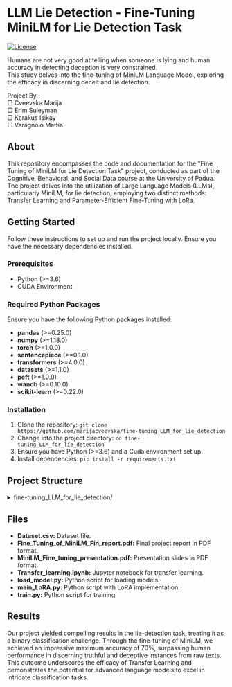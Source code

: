 # LLM Lie Detection - Fine-Tuning MiniLM for Lie Detection Task

[![License](https://img.shields.io/badge/License-MIT-blue.svg)](https://opensource.org/licenses/MIT)

Humans are not very good at telling when someone is lying  and human accuracy in detecting deception is very constrained. <br>
This study delves into the fine-tuning of MiniLM Language Model, exploring the efficacy in discerning deceit and lie detection.

Project By : <br>
□ Cveevska Marija <br>
□ Erim Suleyman <br>
□ Karakus Isikay <br>
□ Varagnolo Mattia 


## About
This repository encompasses the code and documentation for the "Fine Tuning of MiniLM for Lie Detection Task" project, conducted as part of the Cognitive, Behavioral, and Social Data course at the University of Padua. The project delves into the utilization of Large Language Models (LLMs), particularly MiniLM, for lie detection, employing two distinct methods: Transfer Learning and Parameter-Efficient Fine-Tuning with LoRa.



## Getting Started
Follow these instructions to set up and run the project locally. Ensure you have the necessary dependencies installed.



### Prerequisites
- Python (>=3.6)
- CUDA Environment 



### Required Python Packages
Ensure you have the following Python packages installed:

- **pandas** (>=0.25.0)
- **numpy** (>=1.18.0)
- **torch** (>=1.0.0)
- **sentencepiece** (>=0.1.0)
- **transformers** (>=4.0.0)
- **datasets** (>=1.1.0)
- **peft** (>=1.0.0)
- **wandb** (>=0.10.0)
- **scikit-learn** (>=0.22.0)


### Installation
1. Clone the repository: `git clone https://github.com/marijacveevska/fine-tuning_LLM_for_lie_detection`
2. Change into the project directory: `cd fine-tuning_LLM_for_lie_detection`
3. Ensure you have Python (>=3.6) and a Cuda environment set up.
4. Install dependencies: `pip install -r requirements.txt`


## Project Structure
<details>
<summary>fine-tuning_LLM_for_lie_detection/</summary>
  <ul>
    <li><details>
      <summary>data/</summary>
        <ul>
          <li>Dataset.csv</li>
        </ul>
    </details></li>
    <li><details>
      <summary>notebooks/</summary>
        <ul>
          <li>Transfer_learning.ipynb</li>
        </ul>
    </details></li>
    <li><details>
      <summary>src/</summary>
        <ul>
          <li>load_model.py</li>
          <li>main_LoRA.py</li>
          <li>train.py</li>
        </ul>
    </details></li>
    <li>Fine_Tuning_of_MiniLM_Fin_report.pdf</li>
    <li>MiniLM_Fine_tuning_presentation.pdf</li>
    <li>README.md</li>
    <li>requirements.txt</li>
  </ul>
</details>



## Files
- **Dataset.csv:** Dataset file.
- **Fine_Tuning_of_MiniLM_Fin_report.pdf:** Final project report in PDF format.
- **MiniLM_Fine_tuning_presentation.pdf:** Presentation slides in PDF format.
- **Transfer_learning.ipynb:** Jupyter notebook for transfer learning.
- **load_model.py:** Python script for loading models.
- **main_LoRA.py:** Python script with LoRA implementation.
- **train.py:** Python script for training.

## Results 

Our project yielded compelling results in the lie-detection task, treating it as a binary classification challenge. Through the fine-tuning of MiniLM, we achieved an impressive maximum accuracy of 70%, surpassing human performance in discerning truthful and deceptive instances from raw texts. This outcome underscores the efficacy of Transfer Learning and demonstrates the potential for advanced language models to excel in intricate classification tasks. 

